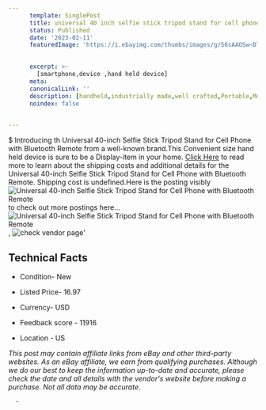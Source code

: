 ```yaml
---
      template: SinglePost
      title: universal 40 inch selfie stick tripod stand for cell phone with bluetooth remote
      status: Published
      date: '2023-02-11'
      featuredImage: 'https://i.ebayimg.com/thumbs/images/g/56sAAOSw~Dlj51aV/s-l225.jpg'
       

      excerpt: >-
        [smartphone,device ,hand held device]
      meta:
      canonicalLink: ''
      description: [handheld,industrially made,well crafted,Portable,Mobile,Compact,Convenient,Lightweight,Maneuverable,Man-portable,Miniature,Carriable,Hand-held,Light,Holdable,Transportable,Mobile device,Pocket-sized,On-the-go,Wireless,Cordless,Compact size,Convenient size, smartphone,device ,hand held device]
      noindex: false
      

---
```

$
      Introducing th Universal 40-inch Selfie Stick Tripod Stand for Cell Phone with Bluetooth Remote from a well-known brand.This Convenient size hand held device is sure to be a Display-item in your home. [Click Here](https://www.ebay.com/itm/354414083669?hash=item5284b9be55%3Ag%3A56sAAOSw%7EDlj51aV&mkevt=1&mkcid=1&mkrid=711-53200-19255-0&campid=%253CePNCampaignId%253E&customid=%253CreferenceId%253E&toolid=10049) to read more to learn about the shipping costs and additional details for the Universal 40-inch Selfie Stick Tripod Stand for Cell Phone with Bluetooth Remote. Shipping cost is undefined.Here is the posting visibly ![Universal 40-inch Selfie Stick Tripod Stand for Cell Phone with Bluetooth Remote](https://i.ebayimg.com/thumbs/images/g/56sAAOSw~Dlj51aV/s-l225.jpg) to check out more postings here... ![Universal 40-inch Selfie Stick Tripod Stand for Cell Phone with Bluetooth Remote](https://i.ebayimg.com/images/g/56sAAOSw~Dlj51aV/s-l1200.jpg), ![check vendor page](https://origin-galleryplus.ebayimg.com/ws/web/354414083669_2_0_1/225x225.jpg,https://origin-galleryplus.ebayimg.com/ws/web/354414083669_3_0_1/225x225.jpg,https://origin-galleryplus.ebayimg.com/ws/web/354414083669_4_0_1/225x225.jpg,https://origin-galleryplus.ebayimg.com/ws/web/354414083669_5_0_1/225x225.jpg,https://origin-galleryplus.ebayimg.com/ws/web/354414083669_6_0_1/225x225.jpg,https://origin-galleryplus.ebayimg.com/ws/web/354414083669_7_0_1/225x225.jpg,https://origin-galleryplus.ebayimg.com/ws/web/354414083669_8_0_1/225x225.jpg,https://origin-galleryplus.ebayimg.com/ws/web/354414083669_9_0_1/225x225.jpg,https://origin-galleryplus.ebayimg.com/ws/web/354414083669_10_0_1/225x225.jpg,https://origin-galleryplus.ebayimg.com/ws/web/354414083669_11_0_1/225x225.jpg)'

      

 ## Technical Facts 



     
      

 - Condition- New 


      

 - Listed Price- 16.97 


      

 - Currency- USD 


      

 - Feedback score - 11916 


      

 - Location - US 


      
      

 *_This post may contain affiliate links from eBay and other third-party websites. As an eBay affiliate, we earn from qualifying purchases. Although we do our best to keep the information up-to-date and accurate, please check the date and all details with the vendor's website before making a purchase. Not all data may be accurate._*




      -
